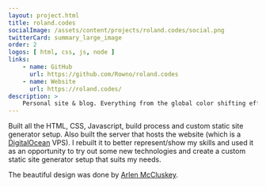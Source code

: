 ```yaml
---
layout: project.html
title: roland.codes
socialImage: /assets/content/projects/roland.codes/social.png
twitterCard: summary_large_image
order: 2
logos: [ html, css, js, node ]
links:
    - name: GitHub
      url: https://github.com/Rowno/roland.codes
    - name: Website
      url: https://roland.codes/
description: >
    Personal site & blog. Everything from the global color shifting effect to the beautiful ultra-optimized code under the hood.
---
```


Built all the HTML, CSS, Javascript, build process and custom static site generator setup. Also built the server that hosts the website (which is a [DigitalOcean][] VPS). I rebuilt it to better represent/show my skills and used it as an opportunity to try out some new technologies and create a custom static site generator setup that suits my needs.

The beautiful design was done by [Arlen McCluskey][arlen].


[DigitalOcean]: https://www.digitalocean.com/?refcode=24b9eae28d0a
[arlen]: http://billykick.com/
